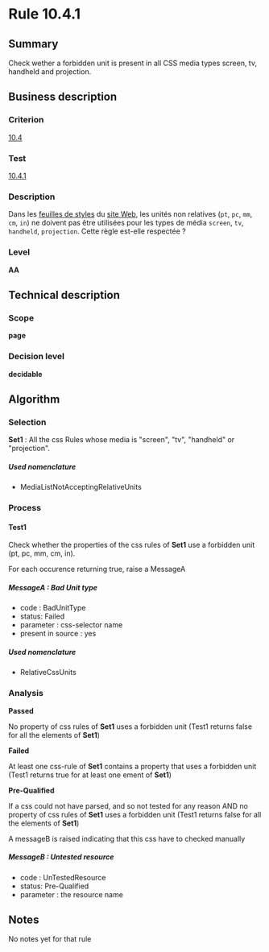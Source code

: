 # Rule 10.4.1
## Summary

Check wether a forbidden unit is present in all CSS media types screen,
tv, handheld and projection.

## Business description

### Criterion

[10.4](http://references.modernisation.gouv.fr/referentiel-technique-0#crit-10-4)

### Test

[10.4.1](http://references.modernisation.gouv.fr/referentiel-technique-0#test-10-4-1)

### Description

Dans les <a href="http://references.modernisation.gouv.fr/sites/default/files/RGAA3_RC2-1/glossaire.htm#mFeuilleStyle">feuilles de styles</a> du <a href="http://references.modernisation.gouv.fr/sites/default/files/RGAA3_RC2-1/glossaire.htm#mSiteWeb">site Web</a>, les unit&eacute;s non relatives (`pt`, `pc`, `mm`, `cm`, `in`) ne doivent pas &ecirc;tre utilis&eacute;es pour les types de m&eacute;dia `screen`, `tv`, `handheld`, `projection`. Cette r&egrave;gle est-elle respect&eacute;e ?

### Level

**AA**

## Technical description

### Scope

**page**

### Decision level

**decidable**

## Algorithm

### Selection

**Set1** : All the css Rules whose media is "screen", "tv", "handheld" or
"projection".

##### Used nomenclature

-   MediaListNotAcceptingRelativeUnits

### Process

#### Test1

Check whether the properties of the css rules of **Set1** use a forbidden
unit (pt, pc, mm, cm, in).

For each occurence returning true, raise a MessageA

##### MessageA : Bad Unit type

-   code : BadUnitType
-   status: Failed
-   parameter : css-selector name
-   present in source : yes

##### Used nomenclature

-   RelativeCssUnits

### Analysis

**Passed**

No property of css rules of **Set1** uses a forbidden unit (Test1 returns
false for all the elements of **Set1**)

**Failed**

At least one css-rule of **Set1** contains a property that uses a forbidden
unit (Test1 returns true for at least one ement of **Set1**)

**Pre-Qualified**

If a css could not have parsed, and so not tested for any reason AND no
property of css rules of **Set1** uses a forbidden unit (Test1 returns false
for all the elements of **Set1**)

A messageB is raised indicating that this css have to checked manually

##### MessageB : Untested resource

-   code : UnTestedResource
-   status: Pre-Qualified
-   parameter : the resource name

## Notes

No notes yet for that rule
